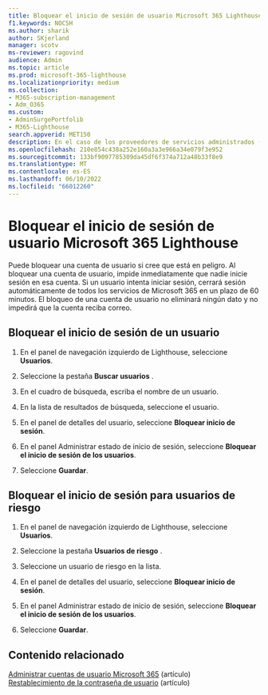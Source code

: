 ```yaml
---
title: Bloquear el inicio de sesión de usuario Microsoft 365 Lighthouse
f1.keywords: NOCSH
ms.author: sharik
author: SKjerland
manager: scotv
ms-reviewer: ragovind
audience: Admin
ms.topic: article
ms.prod: microsoft-365-lighthouse
ms.localizationpriority: medium
ms.collection:
- M365-subscription-management
- Adm_O365
ms.custom:
- AdminSurgePortfolib
- M365-Lighthouse
search.appverid: MET150
description: En el caso de los proveedores de servicios administrados (MSP) que usan Microsoft 365 Lighthouse, aprenda a bloquear una cuenta de usuario si cree que está en peligro para que los usuarios no puedan iniciar sesión.
ms.openlocfilehash: 210e854c438a252e160a3a3e966a34e079f3e952
ms.sourcegitcommit: 133bf9097785309da45df6f374a712a48b33f8e9
ms.translationtype: MT
ms.contentlocale: es-ES
ms.lasthandoff: 06/10/2022
ms.locfileid: "66012260"
---
```

# <a name="block-user-sign-in-in-microsoft-365-lighthouse"></a>Bloquear el inicio de sesión de usuario Microsoft 365 Lighthouse

Puede bloquear una cuenta de usuario si cree que está en peligro. Al bloquear una cuenta de usuario, impide inmediatamente que nadie inicie sesión en esa cuenta. Si un usuario intenta iniciar sesión, cerrará sesión automáticamente de todos los servicios de Microsoft 365 en un plazo de 60 minutos. El bloqueo de una cuenta de usuario no eliminará ningún dato y no impedirá que la cuenta reciba correo.

## <a name="block-sign-in-for-a-user"></a>Bloquear el inicio de sesión de un usuario

1. En el panel de navegación izquierdo de Lighthouse, seleccione **Usuarios**.

2. Seleccione la pestaña **Buscar usuarios** .

3. En el cuadro de búsqueda, escriba el nombre de un usuario.

4. En la lista de resultados de búsqueda, seleccione el usuario.

5. En el panel de detalles del usuario, seleccione **Bloquear inicio de sesión**.

6. En el panel Administrar estado de inicio de sesión, seleccione **Bloquear el inicio de sesión de los usuarios**.

7. Seleccione **Guardar**.

## <a name="block-sign-in-for-risky-users"></a>Bloquear el inicio de sesión para usuarios de riesgo

1. En el panel de navegación izquierdo de Lighthouse, seleccione **Usuarios**.

2. Seleccione la pestaña **Usuarios de riesgo** .

3. Seleccione un usuario de riesgo en la lista.

4. En el panel de detalles del usuario, seleccione **Bloquear inicio de sesión**.

5. En el panel Administrar estado de inicio de sesión, seleccione **Bloquear el inicio de sesión de los usuarios**.

6. Seleccione **Guardar**.

## <a name="related-content"></a>Contenido relacionado

[Administrar cuentas de usuario Microsoft 365](../enterprise/manage-microsoft-365-accounts.md) (artículo)\
[Restablecimiento de la contraseña de usuario](m365-lighthouse-reset-user-password.md) (artículo)
